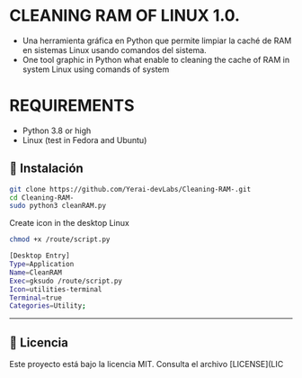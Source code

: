 # CLEANING RAM OF LINUX 1.0.

- Una herramienta gráfica en Python que permite limpiar la caché de RAM en sistemas Linux usando comandos del sistema.
- One tool graphic in Python what enable to cleaning the cache of RAM in system Linux using comands of system

# REQUIREMENTS
- Python 3.8 or high
- Linux (test in Fedora and Ubuntu)

## 🚀 Instalación

```bash
git clone https://github.com/Yerai-devLabs/Cleaning-RAM-.git
cd Cleaning-RAM-
sudo python3 cleanRAM.py
```
Create icon in the desktop Linux
```bash
chmod +x /route/script.py
```
```bash
[Desktop Entry]
Type=Application
Name=CleanRAM
Exec=gksudo /route/script.py
Icon=utilities-terminal
Terminal=true
Categories=Utility;
``` 
---

## 📄 Licencia

Este proyecto está bajo la licencia MIT. Consulta el archivo [LICENSE](LIC
